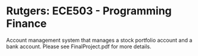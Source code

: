 # Rutgers: ECE503 - Programming Finance
Account management system that manages a stock portfolio account and a bank account.
Please see FinalProject.pdf for more details.
